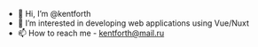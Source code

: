 - 👋 Hi, I’m @kentforth
- 👀 I’m interested in developing web applications using Vue/Nuxt
- 📫 How to reach me  - kentforth@mail.ru


